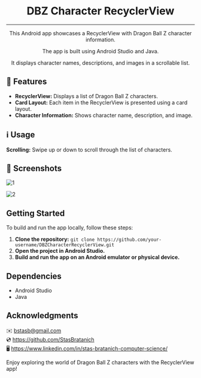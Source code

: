 <h1 align="center">DBZ Character RecyclerView</h1>

***

<p align="center">This Android app showcases a RecyclerView with Dragon Ball Z character information.</p>
<p align="center">The app is built using Android Studio and Java.</p>
<p align="center">It displays character names, descriptions, and images in a scrollable list.</p>

## 🌟 Features

- **RecyclerView:** Displays a list of Dragon Ball Z characters.
- **Card Layout:** Each item in the RecyclerView is presented using a card layout.
- **Character Information:** Shows character name, description, and image.

## ℹ️ Usage

**Scrolling:** Swipe up or down to scroll through the list of characters.

## 📌 Screenshots

![1](https://github.com/StasBratanich/RecycleViewDBZ/assets/83605505/a03c61b3-97c3-4478-96fd-92c981c81056)

![2](https://github.com/StasBratanich/RecycleViewDBZ/assets/83605505/9b1fafb8-045f-45d0-90b5-48b6660b42f0)

## Getting Started

To build and run the app locally, follow these steps:

1. **Clone the repository:** `git clone https://github.com/your-username/DBZCharacterRecyclerView.git`
2. **Open the project in Android Studio.**
3. **Build and run the app on an Android emulator or physical device.**

## Dependencies

- Android Studio
- Java

## Acknowledgments

✉️ [bstasb@gmail.com](url)  
💿 https://github.com/StasBratanich  
🖥️ https://www.linkedin.com/in/stas-bratanich-computer-science/

Enjoy exploring the world of Dragon Ball Z characters with the RecyclerView app!
